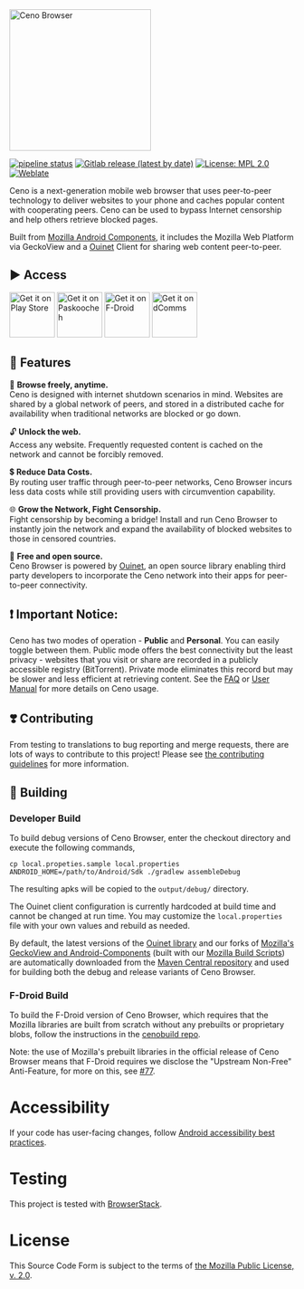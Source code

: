 <img src="https://ceno.app/img/logo_ceno.png" width=250px alt="Ceno Browser">


[![pipeline status](https://gitlab.com/ceno-app/ceno-android/badges/main/pipeline.svg)](https://gitlab.com/ceno-app/ceno-android/commits/main)
[![Gitlab release (latest by date)](https://img.shields.io/gitlab/v/release/ceno-app/ceno-android)](https://gitlab.com/ceno-app/ceno-android/-/releases)
[![License: MPL 2.0](https://img.shields.io/badge/License-MPL%202.0-brightgreen.svg)](./LICENSE)
[![Weblate](https://hosted.weblate.org/widgets/censorship-no/-/android-strings/svg-badge.svg)](https://hosted.weblate.org/projects/censorship-no/)

Ceno is a next-generation mobile web browser that uses peer-to-peer technology to deliver websites to your phone and caches popular content with cooperating peers. Ceno can be used to bypass Internet censorship and help others retrieve blocked pages.

Built from [Mozilla Android Components](https://github.com/mozilla-mobile/firefox-android/blob/main/android-components/README.md), it includes the Mozilla Web Platform via GeckoView and a [Ouinet](https://ouinet.work) Client for sharing web content peer-to-peer.

## ▶️ Access

[<img src="https://play.google.com/intl/en_us/badges/images/generic/en_badge_web_generic.png"
      alt="Get it on Play Store"
      height="80">](https://play.google.com/store/apps/details?id=ie.equalit.ceno)
[<img src="https://ceno.app/img/paskoocheh_badge.png"
      alt="Get it on Paskoocheh" 
      height="80">](https://paskoocheh.com/tools/124/android.html?utm_source=UpdatePage)
[<img src="https://fdroid.gitlab.io/artwork/badge/get-it-on.png"
     alt="Get it on F-Droid"
     height="80">](https://f-droid.org/packages/ie.equalit.ceno/)
[<img src="https://ceno.app/img/dcomms_badge.png"
     alt="Get it on dComms"
     height="80">](https://dcomm.net.ua/package/ceno/)

## 🚀 Features

🌴 **Browse freely, anytime.**  
Ceno is designed with internet shutdown scenarios in mind. Websites are shared by a global network of peers, and stored in a distributed cache for availability when traditional networks are blocked or go down.

🔓 **Unlock the web.**  
Access any website. Frequently requested content is cached on the network and cannot be forcibly removed.

💲 **Reduce Data Costs.**  
By routing user traffic through peer-to-peer networks, Ceno Browser incurs less data costs while still providing users with circumvention capability.

🌐 **Grow the Network, Fight Censorship.**  
Fight censorship by becoming a bridge! Install and run Ceno Browser to instantly join the network and expand the availability of blocked websites to those in censored countries.

👐 **Free and open source.**  
Ceno Browser is powered by [Ouinet](https://ouinet.work), an open source library enabling third party developers to incorporate the Ceno network into their apps for peer-to-peer connectivity.

## ❗ Important Notice:
Ceno has two modes of operation - **Public** and **Personal**. You can easily toggle between them. Public mode offers the best connectivity but the least privacy - websites that you visit or share are recorded in a publicly accessible registry (BitTorrent). Private mode eliminates this record but may be slower and less efficient at retrieving content. See the [FAQ](https://ceno.app/en/support.html) or [User Manual](https://ceno.app/user-manual/en/) for more details on Ceno usage.

## ❣️ Contributing
From testing to translations to bug reporting and merge requests, there are lots of ways to contribute to this project! Please see [the contributing guidelines](CONTRIBUTING.md) for more information.

## 🔧 Building
### Developer Build
To build debug versions of Ceno Browser, enter the checkout directory and execute the following commands,
```
cp local.propeties.sample local.properties
ANDROID_HOME=/path/to/Android/Sdk ./gradlew assembleDebug
```
The resulting apks will be copied to the `output/debug/` directory.

The Ouinet client configuration is currently hardcoded at build time and cannot be changed at run time. You may customize the `local.properties` file with your own values and rebuild as needed.

By default, the latest versions of the [Ouinet library](https://gitlab.com/equalitie/ouinet/-/releases) and our forks of [Mozilla's GeckoView and Android-Components](https://github.com/mozilla-mobile/firefox-android/releases) (built with our [Mozilla Build Scripts](https://gitlab.com/ceno-app/mozilla-build-scripts)) are automatically downloaded from the [Maven Central repository](https://repo.maven.apache.org/maven2/ie/equalit/ouinet/) and used for building both the debug and release variants of Ceno Browser.

### F-Droid Build
To build the F-Droid version of Ceno Browser, which requires that the Mozilla libraries are built from scratch without any prebuilts or proprietary blobs, follow the instructions in the [cenobuild repo](https://gitlab.com/ceno-app/cenobuild).

Note: the use of Mozilla's prebuilt libraries in the official release of Ceno Browser means that F-Droid requires we disclose the "Upstream Non-Free" Anti-Feature, for more on this, see [#77](https://gitlab.com/ceno-app/ceno-android/-/issues/77).

# Accessibility

If your code has user-facing changes, follow [Android accessibility best practices](https://github.com/mozilla-mobile/shared-docs/blob/main/android/accessibility_guide.md).

# Testing  

This project is tested with [BrowserStack](https://www.browserstack.com/).

# License

This Source Code Form is subject to the terms of [the Mozilla Public License, v. 2.0](LICENSE). 
